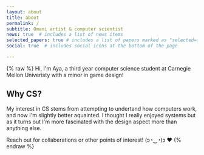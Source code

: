 ```yaml
---
layout: about
title: about
permalink: /
subtitle: Omani artist & computer scientist
news: true  # includes a list of news items
selected_papers: true # includes a list of papers marked as "selected={true}"
social: true  # includes social icons at the bottom of the page

---
```

{% raw %}
Hi, I'm Aya, a third year computer science student at Carnegie Mellon Univeristy with a minor in game design!

## Why CS? 
My interest in CS stems from attempting to undertand how computers work, and now I'm slightly better aquainted. I thought I really enjoyed systems but as it turns out I'm more fascinated with the design aspect more than anything else. 

Reach out for collaberations or other points of interest! (ɔ◔‿◔)ɔ ♥
{% endraw %}
